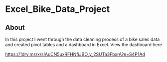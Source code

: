 # Excel_Bike_Data_Project

## About

In this project I went through the data cleaning process of a bike sales data and created pivot tables and a dashboard in Excel. View the dashboard here 

<https://1drv.ms/x/s!AuCN5uxRFHNfiJBO_y_2SUTa3FbxrA?e=S4P1Ad>